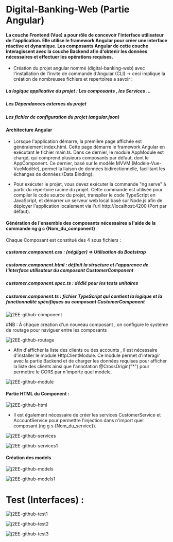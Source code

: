 # Digital-Banking-Web (Partie Angular)

<h4>La couche Frontend (Vue) a pour rôle de concevoir l'interface utilisateur de l'application. Elle utilise le framework Angular pour créer une interface réactive et dynamique. Les composants Angular de cette couche interagissent avec la couche Backend afin d'obtenir les données nécessaires et effectuer les opérations requises.
</h4>

- Création du projet angular nommé (digital-banking-web) avec l'installation de l'invite de commande d'Angular (CLI) -> ceci implique la création de nombreuses fichiers et repertoires a savoir :
<h5>La logique applicative du projet  : Les composants , les Services ...</h5>
<h5>Les Dépendances externes du projet</h5>
<h5>Les fichier de configuration du projet (angular.json)</h5>

<h4>Architecture Angular</h4>

- Lorsque l'application démarre, la première page affichée est généralement index.html. Cette page démarre le framework Angular en exécutant le fichier main.ts. Dans ce dernier, le module AppModule est chargé, qui comprend plusieurs composants par défaut, dont le AppComponent. Ce dernier, basé sur le modèle MVVM (Modèle-Vue-VueModèle), permet la liaison de données bidirectionnelle, facilitant les échanges de données (Data Binding).

- Pour exécuter le projet, vous devez exécuter la commande "ng serve" à partir du répertoire racine du projet. Cette commande est utilisée pour compiler le code source du projet, transpiler le code TypeScript en JavaScript, et démarrer un serveur web local basé sur Node.js afin de déployer l'application localement via l'url http://localhost:4200 (Port par défaut).

<h4>Génération de l'ensemble des composants nécessaires a l'aide de la commande ng g c {Nom_du_component}</h4>
Chaque Composant est constitué des 4 sous fichiers : 

<h5>customer.component.css : (négliger) => Utilisation du Bootstrap</h5>
<h5>customer.component.html : définit la structure et l'apparence de l'interface utilisateur du composant CustomerComponent</h5>
<h5>customer.component.spec.ts : dédié pour les tests unitaires</h5>
<h5>customer.component.ts : fichier TypeScript qui contient la logique et la fonctionnalité spécifiques au composant CustomerComponent</h5>
  
![j2EE-github-component](https://github.com/Musta1Pha/Ressources/assets/91842692/d410e0c7-8bab-4d50-bcf4-be51ae400606)

#NB : À chaque création d'un nouveau composant , on configure le système de routage pour naviguer entre les composants 

![j2EE-github-routage](https://github.com/Musta1Pha/Ressources/assets/91842692/c4dfde11-ef85-4752-a8a1-e8fbec03e402)

- Afin d'afficher la liste des clients ou des accounts , il est nécessaire d'installer le module HttpClientModule. Ce module permet d'interagir avec la partie Backend et de charger les données requises pour afficher la liste des clients ainsi que l'annotation @CrossOrigin("*") pour permettre le CORS par n'importe quel modele.
  
![j2EE-github-module](https://github.com/Musta1Pha/Ressources/assets/91842692/83182bac-dc38-47bb-b7d1-34edd36144d1)

<h4>Partie HTML du Component : </h4>

![j2EE-github-html](https://github.com/Musta1Pha/Ressources/assets/91842692/a87bd0a5-b2b7-4bdc-87dc-c8a5a8517b20)

- Il est également nécessaire de créer les services CustomerService et AccountService pour permettre l'injection dans n'import quel composant (ng g s {Nom_du_service}).

![j2EE-github-services](https://github.com/Musta1Pha/Ressources/assets/91842692/d20e79bf-c2e9-4e5b-bdd6-086513ad30ba)

![j2EE-github-services1](https://github.com/Musta1Pha/Ressources/assets/91842692/a7a3bd24-64d6-4c3d-a2bd-2f11028501e2)

<h4>Création des models</h4>

![j2EE-github-models](https://github.com/Musta1Pha/Ressources/assets/91842692/e4ccaaae-585c-4c4a-a037-d900978a26a2)

![j2EE-github-models1](https://github.com/Musta1Pha/Ressources/assets/91842692/d62e0f84-584c-40e6-98ab-ae07ef62f0d3)

# Test (Interfaces) : 

![j2EE-github-test1](https://github.com/Musta1Pha/Ressources/assets/91842692/3642e2f5-f5e1-410c-b05d-a1c7696eb249)

![j2EE-github-test2](https://github.com/Musta1Pha/Ressources/assets/91842692/999127f8-c744-44b6-8f14-ff1034e21dc2)

![j2EE-github-test3](https://github.com/Musta1Pha/Ressources/assets/91842692/6430720b-a2c6-47ca-88d7-c4ba1f310659)



























